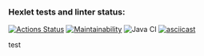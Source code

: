 ### Hexlet tests and linter status:
[![Actions Status](https://github.com/zxvfc/java-project-lvl1/workflows/hexlet-check/badge.svg)](https://github.com/zxvfc/java-project-lvl1/actions)
[![Maintainability](https://api.codeclimate.com/v1/badges/a99a88d28ad37a79dbf6/maintainability)](https://codeclimate.com/github/codeclimate/codeclimate/maintainability)
![Java CI](https://github.com/zxvfc/java-project-lvl1/actions/workflows/main.yml/badge.svg)
[![asciicast](https://asciinema.org/a/gNnJBjpEYJublKT1LuzK4Ep9h.svg)](https://asciinema.org/a/gNnJBjpEYJublKT1LuzK4Ep9h)

test
